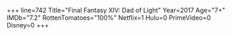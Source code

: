 +++
line=742
Title="Final Fantasy XIV: Dad of Light"
Year=2017
Age="7+"
IMDb="7.2"
RottenTomatoes="100%"
Netflix=1
Hulu=0
PrimeVideo=0
Disney=0
+++

